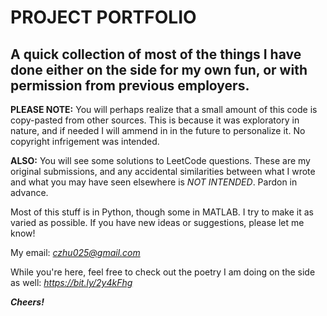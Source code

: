 # PROJECT PORTFOLIO
## A quick collection of most of the things I have done either on the side for my own fun, or with permission from previous employers.

__PLEASE NOTE:__ You will perhaps realize that a small amount of this code is copy-pasted from other sources. This is because it was exploratory in nature, and if needed I will ammend in in the future to personalize it. No copyright infrigement was intended.

__ALSO:__ You will see some solutions to LeetCode questions. These are my original submissions, and any accidental similarities between what I wrote and what you may have seen elsewhere is *NOT INTENDED*. Pardon in advance.

Most of this stuff is in Python, though some in MATLAB. I try to make it as varied as possible. If you have new ideas or suggestions, please let me know!

My email: *czhu025@gmail.com*

While you're here, feel free to check out the poetry I am doing on the side as well: *https://bit.ly/2y4kFhg*

***Cheers!***
